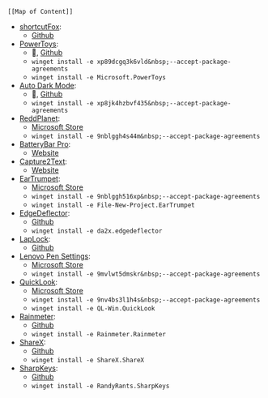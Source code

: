 
```dynamic-embed
[[Map of Content]]
```

<ul class="dataview list-view-ul"><li><span><a aria-label-position="top" aria-label="apps/shortcutFox.md" data-href="apps/shortcutFox.md" href="apps/shortcutFox.md" class="internal-link" target="_blank" rel="noopener">shortcutFox</a></span>: <ul class="dataview dataview-ul dataview-result-list-ul"><li class="dataview-result-list-li"><span><a aria-label-position="top" aria-label="https://github.com/Yetenol/shortcutFox/releases/latest/download/shortcutFox.exe" rel="noopener" class="external-link" href="https://github.com/Yetenol/shortcutFox/releases/latest/download/shortcutFox.exe" target="_blank">Github</a></span></li></ul></li><li><span><a aria-label-position="top" aria-label="apps/PowerToys.md" data-href="apps/PowerToys.md" href="apps/PowerToys.md" class="internal-link" target="_blank" rel="noopener">PowerToys</a></span>: <ul class="dataview dataview-ul dataview-result-list-ul"><li class="dataview-result-list-li"><span>🔗, <a aria-label-position="top" aria-label="https://github.com/microsoft/PowerToys/releases/latest" rel="noopener" class="external-link" href="https://github.com/microsoft/PowerToys/releases/latest" target="_blank">Github</a></span></li><li class="dataview-result-list-li"><span><code>winget install -e xp89dcgq3k6vld&amp;nbsp;--accept-package-agreements</code></span></li><li class="dataview-result-list-li"><span><code>winget install -e Microsoft.PowerToys</code></span></li></ul></li><li><span><a aria-label-position="top" aria-label="apps/Auto Dark Mode.md" data-href="apps/Auto Dark Mode.md" href="apps/Auto Dark Mode.md" class="internal-link" target="_blank" rel="noopener">Auto Dark Mode</a></span>: <ul class="dataview dataview-ul dataview-result-list-ul"><li class="dataview-result-list-li"><span>🔗, <a aria-label-position="top" aria-label="https://github.com/AutoDarkMode/Windows-Auto-Night-Mode/releases/latest" rel="noopener" class="external-link" href="https://github.com/AutoDarkMode/Windows-Auto-Night-Mode/releases/latest" target="_blank">Github</a></span></li><li class="dataview-result-list-li"><span><code>winget install -e xp8jk4hzbvf435&amp;nbsp;--accept-package-agreements</code></span></li></ul></li><li><span><a aria-label-position="top" aria-label="apps/ReddPlanet.md" data-href="apps/ReddPlanet.md" href="apps/ReddPlanet.md" class="internal-link" target="_blank" rel="noopener">ReddPlanet</a></span>: <ul class="dataview dataview-ul dataview-result-list-ul"><li class="dataview-result-list-li"><span><a aria-label-position="top" aria-label="https://microsoft.com/store/apps/9nblggh4s44m" rel="noopener" class="external-link" href="https://microsoft.com/store/apps/9nblggh4s44m" target="_blank">Microsoft Store</a></span></li><li class="dataview-result-list-li"><span><code>winget install -e 9nblggh4s44m&amp;nbsp;--accept-package-agreements</code></span></li></ul></li><li><span><a aria-label-position="top" aria-label="apps/BatteryBar Pro.md" data-href="apps/BatteryBar Pro.md" href="apps/BatteryBar Pro.md" class="internal-link" target="_blank" rel="noopener">BatteryBar Pro</a></span>: <ul class="dataview dataview-ul dataview-result-list-ul"><li class="dataview-result-list-li"><span><a aria-label-position="top" aria-label="https://batterybarpro.com/basic.php" rel="noopener" class="external-link" href="https://batterybarpro.com/basic.php" target="_blank">Website</a></span></li></ul></li><li><span><a aria-label-position="top" aria-label="apps/Capture2Text.md" data-href="apps/Capture2Text.md" href="apps/Capture2Text.md" class="internal-link" target="_blank" rel="noopener">Capture2Text</a></span>: <ul class="dataview dataview-ul dataview-result-list-ul"><li class="dataview-result-list-li"><span><a aria-label-position="top" aria-label="https://sourceforge.net/projects/capture2text/files/Capture2Text/" rel="noopener" class="external-link" href="https://sourceforge.net/projects/capture2text/files/Capture2Text/" target="_blank">Website</a></span></li></ul></li><li><span><a aria-label-position="top" aria-label="apps/EarTrumpet.md" data-href="apps/EarTrumpet.md" href="apps/EarTrumpet.md" class="internal-link" target="_blank" rel="noopener">EarTrumpet</a></span>: <ul class="dataview dataview-ul dataview-result-list-ul"><li class="dataview-result-list-li"><span><a aria-label-position="top" aria-label="https://microsoft.com/store/apps/9nblggh516xp" rel="noopener" class="external-link" href="https://microsoft.com/store/apps/9nblggh516xp" target="_blank">Microsoft Store</a></span></li><li class="dataview-result-list-li"><span><code>winget install -e 9nblggh516xp&amp;nbsp;--accept-package-agreements</code></span></li><li class="dataview-result-list-li"><span><code>winget install -e File-New-Project.EarTrumpet</code></span></li></ul></li><li><span><a aria-label-position="top" aria-label="apps/EdgeDeflector.md" data-href="apps/EdgeDeflector.md" href="apps/EdgeDeflector.md" class="internal-link" target="_blank" rel="noopener">EdgeDeflector</a></span>: <ul class="dataview dataview-ul dataview-result-list-ul"><li class="dataview-result-list-li"><span><a aria-label-position="top" aria-label="https://github.com/da2x/EdgeDeflector/releases/latest/download/EdgeDeflector_install.exe" rel="noopener" class="external-link" href="https://github.com/da2x/EdgeDeflector/releases/latest/download/EdgeDeflector_install.exe" target="_blank">Github</a></span></li><li class="dataview-result-list-li"><span><code>winget install -e da2x.edgedeflector</code></span></li></ul></li><li><span><a aria-label-position="top" aria-label="apps/LapLock.md" data-href="apps/LapLock.md" href="apps/LapLock.md" class="internal-link" target="_blank" rel="noopener">LapLock</a></span>: <ul class="dataview dataview-ul dataview-result-list-ul"><li class="dataview-result-list-li"><span><a aria-label-position="top" aria-label="https://github.com/dechamps/laplock/releases/latest/download/laplock.exe" rel="noopener" class="external-link" href="https://github.com/dechamps/laplock/releases/latest/download/laplock.exe" target="_blank">Github</a></span></li></ul></li><li><span><a aria-label-position="top" aria-label="apps/Lenovo Pen Settings.md" data-href="apps/Lenovo Pen Settings.md" href="apps/Lenovo Pen Settings.md" class="internal-link" target="_blank" rel="noopener">Lenovo Pen Settings</a></span>: <ul class="dataview dataview-ul dataview-result-list-ul"><li class="dataview-result-list-li"><span><a aria-label-position="top" aria-label="https://microsoft.com/store/apps/9mvlwt5dmskr" rel="noopener" class="external-link" href="https://microsoft.com/store/apps/9mvlwt5dmskr" target="_blank">Microsoft Store</a></span></li><li class="dataview-result-list-li"><span><code>winget install -e 9mvlwt5dmskr&amp;nbsp;--accept-package-agreements</code></span></li></ul></li><li><span><a aria-label-position="top" aria-label="apps/QuickLook.md" data-href="apps/QuickLook.md" href="apps/QuickLook.md" class="internal-link" target="_blank" rel="noopener">QuickLook</a></span>: <ul class="dataview dataview-ul dataview-result-list-ul"><li class="dataview-result-list-li"><span><a aria-label-position="top" aria-label="https://microsoft.com/store/apps/9nv4bs3l1h4s" rel="noopener" class="external-link" href="https://microsoft.com/store/apps/9nv4bs3l1h4s" target="_blank">Microsoft Store</a></span></li><li class="dataview-result-list-li"><span><code>winget install -e 9nv4bs3l1h4s&amp;nbsp;--accept-package-agreements</code></span></li><li class="dataview-result-list-li"><span><code>winget install -e QL-Win.QuickLook</code></span></li></ul></li><li><span><a aria-label-position="top" aria-label="apps/Rainmeter.md" data-href="apps/Rainmeter.md" href="apps/Rainmeter.md" class="internal-link" target="_blank" rel="noopener">Rainmeter</a></span>: <ul class="dataview dataview-ul dataview-result-list-ul"><li class="dataview-result-list-li"><span><a aria-label-position="top" aria-label="https://github.com/rainmeter/rainmeter/releases/latest" rel="noopener" class="external-link" href="https://github.com/rainmeter/rainmeter/releases/latest" target="_blank">Github</a></span></li><li class="dataview-result-list-li"><span><code>winget install -e Rainmeter.Rainmeter</code></span></li></ul></li><li><span><a aria-label-position="top" aria-label="apps/ShareX.md" data-href="apps/ShareX.md" href="apps/ShareX.md" class="internal-link" target="_blank" rel="noopener">ShareX</a></span>: <ul class="dataview dataview-ul dataview-result-list-ul"><li class="dataview-result-list-li"><span><a aria-label-position="top" aria-label="https://github.com/ShareX/ShareX/releases/latest" rel="noopener" class="external-link" href="https://github.com/ShareX/ShareX/releases/latest" target="_blank">Github</a></span></li><li class="dataview-result-list-li"><span><code>winget install -e ShareX.ShareX</code></span></li></ul></li><li><span><a aria-label-position="top" aria-label="apps/SharpKeys.md" data-href="apps/SharpKeys.md" href="apps/SharpKeys.md" class="internal-link" target="_blank" rel="noopener">SharpKeys</a></span>: <ul class="dataview dataview-ul dataview-result-list-ul"><li class="dataview-result-list-li"><span><a aria-label-position="top" aria-label="https://github.com/randyrants/sharpkeys/releases/latest" rel="noopener" class="external-link" href="https://github.com/randyrants/sharpkeys/releases/latest" target="_blank">Github</a></span></li><li class="dataview-result-list-li"><span><code>winget install -e RandyRants.SharpKeys</code></span></li></ul></li></ul>
